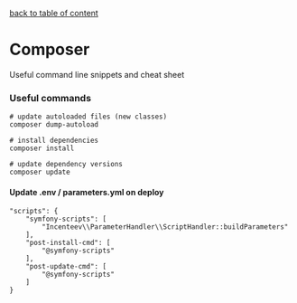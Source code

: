 [back to table of content](../../readme.md)

# Composer #
Useful command line snippets and cheat sheet

### Useful commands ###

    # update autoloaded files (new classes)
    composer dump-autoload
    
    # install dependencies
    composer install
    
    # update dependency versions
    composer update

#### Update .env / parameters.yml on deploy ####

    "scripts": {
        "symfony-scripts": [
            "Incenteev\\ParameterHandler\\ScriptHandler::buildParameters"
        ],
        "post-install-cmd": [
            "@symfony-scripts"
        ],
        "post-update-cmd": [
            "@symfony-scripts"
        ]
    }

